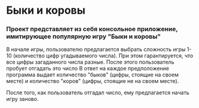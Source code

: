 # Быки и коровы

### Проект представляет из себя консольное приложение, имитирующее популярную игру "Быки и коровы"

В начале игры, пользователю предлагается выбрать сложность игры 1-10 (количество цифр угадываемого числа). При этом гарантируется, что все цифры загаданного числа разные. После этого пользователь пробует отгадать это число
В ответ на каждое предположение программа выдает количество "быков" (цифры, стоящие на своем месте) и количество "коров" (цифры, стоящие не на своем месте).

После того, как пользователь отгадал число, ему предлагается начать игру заново.
